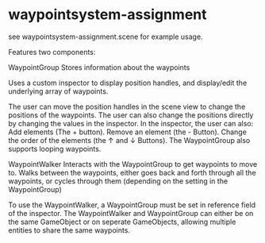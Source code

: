 # waypointsystem-assignment

see waypointsystem-assignment.scene for example usage.

Features two components:

WaypointGroup
Stores information about the waypoints

Uses a custom inspector to display position handles, and display/edit the underlying array of waypoints.

The user can move the position handles in the scene view to change the positions of the waypoints.
The user can also change the positions directly by changing the values in the inspector.
In the inspector, the user can also:
Add elements (The + button).
Remove an element (the - Button).
Change the order of the elements (the ↑ and ↓ Buttons).
The WaypointGroup also supports looping waypoints.

WaypointWalker
Interacts with the WaypointGroup to get waypoints to move to.
Walks between the waypoints, either goes back and forth through all the waypoints, or cycles through them (depending on the setting in the WaypointGroup)

To use the WaypointWalker, a WaypointGroup must be set in reference field of the inspector.
The WaypointWalker and WaypointGroup can either be on the same GameObject or on seperate GameObjects, allowing multiple entities to share the same waypoints.

